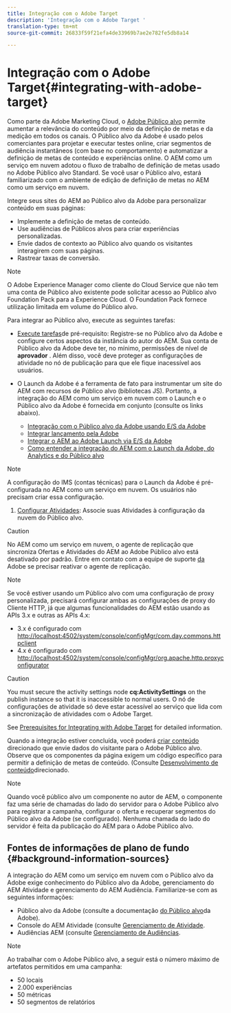 ```yaml
---
title: Integração com o Adobe Target
description: 'Integração com o Adobe Target '
translation-type: tm+mt
source-git-commit: 26833f59f21efa4de33969b7ae2e782fe5db8a14

---
```



# Integração com o Adobe Target{#integrating-with-adobe-target}

Como parte da Adobe Marketing Cloud, o [Adobe Público alvo](http://www.adobe.com/solutions/testing-targeting/testandtarget.html) permite aumentar a relevância do conteúdo por meio da definição de metas e da medição em todos os canais. O Público alvo da Adobe é usado pelos comerciantes para projetar e executar testes online, criar segmentos de audiência instantâneos (com base no comportamento) e automatizar a definição de metas de conteúdo e experiências online. O AEM como um serviço em nuvem adotou o fluxo de trabalho de definição de metas usado no Adobe Público alvo Standard. Se você usar o Público alvo, estará familiarizado com o ambiente de edição de definição de metas no AEM como um serviço em nuvem.

Integre seus sites do AEM ao Público alvo da Adobe para personalizar conteúdo em suas páginas:

* Implemente a definição de metas de conteúdo.
* Use audiências de Públicos alvos para criar experiências personalizadas.
* Envie dados de contexto ao Público alvo quando os visitantes interagirem com suas páginas.
* Rastrear taxas de conversão.

>[!NOTE]
>
>O Adobe Experience Manager como cliente do Cloud Service que não tem uma conta de Público alvo existente pode solicitar acesso ao Público alvo Foundation Pack para a Experience Cloud.  O Foundation Pack fornece utilização limitada em volume do Público alvo.


Para integrar ao Público alvo, execute as seguintes tarefas:

* [Execute tarefas](https://docs.adobe.com/content/help/en/experience-manager-65/administering/integration/target-requirements.html)de pré-requisito: Registre-se no Público alvo da Adobe e configure certos aspectos da instância do autor do AEM. Sua conta de Público alvo da Adobe deve ter, no mínimo, permissões de nível de **aprovador** . Além disso, você deve proteger as configurações de atividade no nó de publicação para que ele fique inacessível aos usuários.

* O Launch da Adobe é a ferramenta de fato para instrumentar um site do AEM com recursos de Público alvo (bibliotecas JS). Portanto, a integração do AEM como um serviço em nuvem com o Launch e o Público alvo da Adobe é fornecida em conjunto (consulte os links abaixo).

   * [Integração com o Público alvo da Adobe usando E/S da Adobe](https://docs.adobe.com/content/help/en/experience-manager-65/administering/integration/integration-ims-adobe-io.html)
   * [Integrar lançamento pela Adobe](https://docs.adobe.com/content/help/en/experience-manager-learn/sites/integrations/adobe-launch-integration-tutorial-understand.html)
   * [Integrar o AEM ao Adobe Launch via E/S da Adobe](https://helpx.adobe.com/experience-manager/using/aem_launch_adobeio_integration.html)
   * [Como entender a integração do AEM com o Launch da Adobe, do Analytics e do Público alvo](https://helpx.adobe.com/experience-manager/kt/integration/using/aem-launch-integration-tutorial-understand.html)

>[!NOTE]
>
>A configuração do IMS (contas técnicas) para o Launch da Adobe é pré-configurada no AEM como um serviço em nuvem. Os usuários não precisam criar essa configuração.

1. [Configurar Atividades](https://docs.adobe.com/content/help/en/experience-manager-65/authoring/personalization/activitylib.html): Associe suas Atividades à configuração da nuvem do Público alvo.

>[!CAUTION]
>
>No AEM como um serviço em nuvem, o agente de replicação que sincroniza Ofertas e Atividades do AEM ao Adobe Público alvo está desativado por padrão. Entre em contato com a equipe de suporte [da](https://helpx.adobe.com/contact/enterprise-support.ec.html#experience-manager) Adobe se precisar reativar o agente de replicação.

>[!NOTE]
>
>Se você estiver usando um Público alvo com uma configuração de proxy personalizada, precisará configurar ambas as configurações de proxy do Cliente HTTP, já que algumas funcionalidades do AEM estão usando as APIs 3.x e outras as APIs 4.x:
>
>* 3.x é configurado com [http://localhost:4502/system/console/configMgr/com.day.commons.httpclient](http://localhost:4502/system/console/configMgr/com.day.commons.httpclient)
>* 4.x é configurado com [http://localhost:4502/system/console/configMgr/org.apache.http.proxyconfigurator](http://localhost:4502/system/console/configMgr/org.apache.http.proxyconfigurator)
>



>[!CAUTION]
>
>You must secure the activity settings node **cq:ActivitySettings** on the publish instance so that it is inaccessible to normal users. O nó de configurações de atividade só deve estar acessível ao serviço que lida com a sincronização de atividades com o Adobe Target.
>
>See [Prerequisites for Integrating with Adobe Target](https://docs.adobe.com/content/help/en/experience-manager-65/administering/integration/target-requirements.html#securing-the-activity-settings-node) for detailed information.

Quando a integração estiver concluída, você poderá [criar conteúdo](https://docs.adobe.com/content/help/en/experience-manager-65/authoring/personalization/content-targeting-touch.html) direcionado que envie dados do visitante para o Adobe Público alvo. Observe que os componentes da página exigem um código específico para permitir a definição de metas de conteúdo. (Consulte [Desenvolvimento de conteúdo](https://docs.adobe.com/content/help/en/experience-manager-65/developing/personlization/target.html)direcionado.

>[!NOTE]
>
>Quando você público alvo um componente no autor de AEM, o componente faz uma série de chamadas do lado do servidor para o Adobe Público alvo para registrar a campanha, configurar o oferta e recuperar segmentos do Público alvo da Adobe (se configurado). Nenhuma chamada do lado do servidor é feita da publicação do AEM para o Adobe Público alvo.

## Fontes de informações de plano de fundo {#background-information-sources}

A integração do AEM como um serviço em nuvem com o Público alvo da Adobe exige conhecimento do Público alvo da Adobe, gerenciamento do AEM Atividade e gerenciamento do AEM Audiência. Familiarize-se com as seguintes informações:

* Público alvo da Adobe (consulte a documentação [do Público alvo](https://marketing.adobe.com/resources/help/en_US/target/)da Adobe).
* Console do AEM Atividade (consulte [Gerenciamento de Atividade](https://docs.adobe.com/content/help/en/experience-manager-65/authoring/personalization/activitylib.html).
* Audiências AEM (consulte [Gerenciamento de Audiências](https://docs.adobe.com/content/help/en/experience-manager-65/authoring/personalization/managing-audiences.html).

>[!NOTE]
>
>Ao trabalhar com o Adobe Público alvo, a seguir está o número máximo de artefatos permitidos em uma campanha:
>
>* 50 locais
>* 2.000 experiências
>* 50 métricas
>* 50 segmentos de relatórios
>



